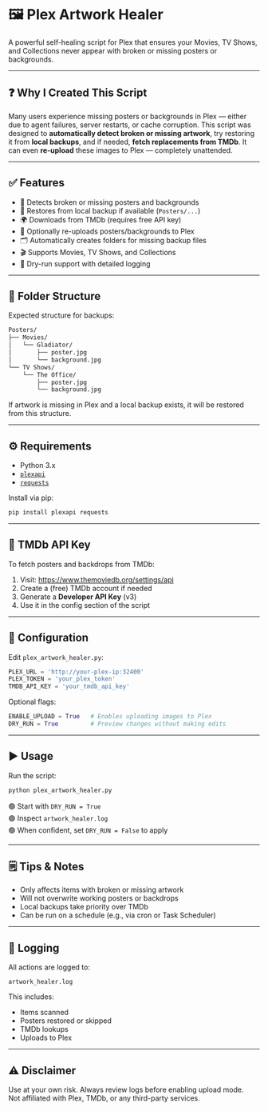 # 🖼️ Plex Artwork Healer

A powerful self-healing script for Plex that ensures your Movies, TV Shows, and Collections never appear with broken or missing posters or backgrounds.

---

## ❓ Why I Created This Script

Many users experience missing posters or backgrounds in Plex — either due to agent failures, server restarts, or cache corruption. This script was designed to **automatically detect broken or missing artwork**, try restoring it from **local backups**, and if needed, **fetch replacements from TMDb**. It can even **re-upload** these images to Plex — completely unattended.

---

## ✅ Features

- 🧠 Detects broken or missing posters and backgrounds
- 💾 Restores from local backup if available (`Posters/...`)
- 🌍 Downloads from TMDb (requires free API key)
- 🔁 Optionally re-uploads posters/backgrounds to Plex
- 🗂️ Automatically creates folders for missing backup files
- 🎬 Supports Movies, TV Shows, and Collections
- 📝 Dry-run support with detailed logging

---

## 📁 Folder Structure

Expected structure for backups:

```bash
Posters/
├── Movies/
│   └── Gladiator/
│       ├── poster.jpg
│       └── background.jpg
└── TV Shows/
    └── The Office/
        ├── poster.jpg
        └── background.jpg
```

If artwork is missing in Plex and a local backup exists, it will be restored from this structure.

---

## ⚙️ Requirements

- Python 3.x
- [`plexapi`](https://pypi.org/project/plexapi/)
- [`requests`](https://pypi.org/project/requests/)

Install via pip:

```bash
pip install plexapi requests
```

---

## 🔑 TMDb API Key

To fetch posters and backdrops from TMDb:

1. Visit: https://www.themoviedb.org/settings/api
2. Create a (free) TMDb account if needed
3. Generate a **Developer API Key** (v3)
4. Use it in the config section of the script

---

## 🔧 Configuration

Edit `plex_artwork_healer.py`:

```python
PLEX_URL = 'http://your-plex-ip:32400'
PLEX_TOKEN = 'your_plex_token'
TMDB_API_KEY = 'your_tmdb_api_key'
```

Optional flags:

```python
ENABLE_UPLOAD = True   # Enables uploading images to Plex
DRY_RUN = True         # Preview changes without making edits
```

---

## ▶️ Usage

Run the script:

```bash
python plex_artwork_healer.py
```

🟢 Start with `DRY_RUN = True`  
🟢 Inspect `artwork_healer.log`  
🟢 When confident, set `DRY_RUN = False` to apply

---

## 🗒️ Tips & Notes

- Only affects items with broken or missing artwork
- Will not overwrite working posters or backdrops
- Local backups take priority over TMDb
- Can be run on a schedule (e.g., via cron or Task Scheduler)

---

## 📂 Logging

All actions are logged to:

```
artwork_healer.log
```

This includes:
- Items scanned
- Posters restored or skipped
- TMDb lookups
- Uploads to Plex

---

## ⚠️ Disclaimer

Use at your own risk. Always review logs before enabling upload mode.  
Not affiliated with Plex, TMDb, or any third-party services.

